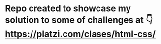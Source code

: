 # Repo created to showcase my solution to some of challenges at 👇 https://platzi.com/clases/html-css/
